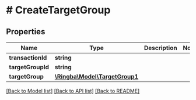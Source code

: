 # # CreateTargetGroup

## Properties

Name | Type | Description | Notes
------------ | ------------- | ------------- | -------------
**transactionId** | **string** |  |
**targetGroupId** | **string** |  |
**targetGroup** | [**\Ringba\Model\TargetGroup1**](TargetGroup1.md) |  |

[[Back to Model list]](../../README.md#models) [[Back to API list]](../../README.md#endpoints) [[Back to README]](../../README.md)
